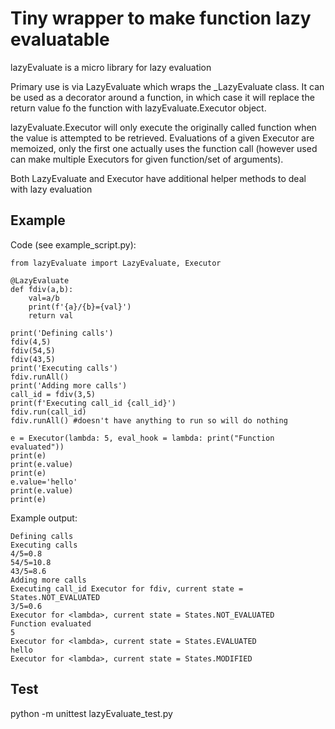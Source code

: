 # Tiny wrapper to make function lazy evaluatable

lazyEvaluate is a micro library for lazy evaluation

Primary use is via LazyEvaluate which wraps the _LazyEvaluate class. It can be used as a decorator around a function, in which case it will replace the return value fo the function with lazyEvaluate.Executor object. 

lazyEvaluate.Executor will only execute the originally called function when the value is attempted to be retrieved. Evaluations of a given Executor are memoized, only the first one actually uses the function call (however used can make multiple Executors for given function/set of arguments).

Both LazyEvaluate and Executor have additional helper methods to deal with lazy evaluation

## Example

Code (see example_script.py):
```
from lazyEvaluate import LazyEvaluate, Executor

@LazyEvaluate
def fdiv(a,b):
    val=a/b
    print(f'{a}/{b}={val}')
    return val

print('Defining calls')
fdiv(4,5)
fdiv(54,5)
fdiv(43,5)
print('Executing calls')
fdiv.runAll()
print('Adding more calls')
call_id = fdiv(3,5)
print(f'Executing call_id {call_id}')
fdiv.run(call_id)
fdiv.runAll() #doesn't have anything to run so will do nothing

e = Executor(lambda: 5, eval_hook = lambda: print("Function evaluated"))
print(e)
print(e.value)
print(e)
e.value='hello'
print(e.value)
print(e)
```
Example output:
```
Defining calls
Executing calls
4/5=0.8
54/5=10.8
43/5=8.6
Adding more calls
Executing call_id Executor for fdiv, current state = States.NOT_EVALUATED
3/5=0.6
Executor for <lambda>, current state = States.NOT_EVALUATED
Function evaluated
5
Executor for <lambda>, current state = States.EVALUATED
hello
Executor for <lambda>, current state = States.MODIFIED
```

## Test

python -m unittest lazyEvaluate_test.py